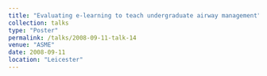 ```yaml
---
title: "Evaluating e-learning to teach undergraduate airway management"
collection: talks
type: "Poster"
permalink: /talks/2008-09-11-talk-14
venue: "ASME"
date: 2008-09-11
location: "Leicester"
---
```

